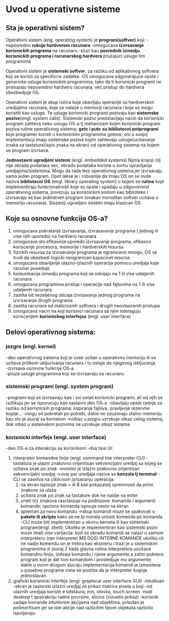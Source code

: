 # Uvod u operativne sisteme

## Sta je operativni sistem?

Operativni sistem (eng. operating system) je **program(softver)** koji:
-neposredno **rukuje hardverom racunara**
-omogucava **izvrsavanje korisnickih programa** na racunaru 
-sluzi kao **posrednik izmedju korisnickih programa i  racunarskog hardvera** pruzajuci usluge tim programima

Operativni sistem je **sistemski softver**, za razliku od aplikativnog softvera koji se koristi za specificne zadatke. OS omogucava odgovarajuce opste i genericke usluge korisnickim programima, tako da ti korisnicki programi ne pristupaju neposredno hardveru racunara, vec pristup do hardvera obezbedjuje OS.

Operativni sistem je skup rutina koje obavljaju operacije sa hardverskim uredjajima racunara, koje se nalaze u memoriji racunara i koje se mogu koristiti kao usluge. Te usluge korisnicki programi pozivaju kao **sistemske pozive**(engl. system calls). Sistemski pozivi predstavljaju nacin da korisnicki program zahteva neku uslugu OS-a tj mehanizam kojim korisnicki program poziva rutine operativnog sistema; **getc i putc su bibliotecni potprogrami** koje programer koristi u korisnickim programima gotove, oni u svojoj implementacji imaju sistemske pozive kojim zahtevaju usluge(ucitavanje znaka sa tastature/ispis znaka na ekran) od operativnog sistema na kojem se program izvrsava.

**Jednostavni ugradjeni sistemi** (engl. embedded systems) Njima krajnji cilj nije obrada podataka vec, obradu podataka koriste u svrhu upravljanja uredjajima/sistemima. Mogu da rade bez operativnog sistema jer izvrsavaju samo jedan program. Opet lakse je i robusnije da imaju OS on se ovde naziva **bibliotecni OS** (engl. library operating system) u kojem se **rutine** koje implementiraju funkcionalnosti koje su opste i spadaju u odgovornost operativnog sistema, povezuju sa korisnickim kodom kao biblioteke i izvrsavaju se kao jedinstven program (ovakav monolitan softver ucitava u memoriju racunara). Slozeniji ugradjeni sistemi imaju klasican OS.

## Koje su osnovne funkcije OS-a?

1) omogucava pokratanje izvrsavanja, izvrasavanje programa ( jednog ili vise njih uporedo) na hardveru racunara
2) omogucava sto efikasnije uporedo izvrsavanje programa, efikasno koriscenje procesora, memorije i hardverskih resursa
3) fizickih resursa za izvrsavanje programa je ograniceno mnogo, OS se trudi da obezbedi logicki neogranicen kapacicet resursa
4) omogucava obavljanje ulazno-izlaznih operacija pomocu uredjaja koje racunar poseduje
5) komunikacija izmedju programa koji se odvijaju na 1 ili vise udaljenih racunara
6) omogucava programima pristup i operacije nad fajlovima na 1 ili vise udaljenih racunara
7) zastita od nezeljenog uticaja izvrsavanja jednog programa na izvrsavanje drugih programa
8) zastita racunara od malicioznih softvera i drugih neovlascenih pristupa
9) omogucava nacin na koji korisnici racunara sa njim interaguju koriscenjem **korisnickog interfejsa** (engl. user interface)

## Delovi operativnog sistema:

### jezgro (engl. kernel)
-deo operativnog sistema koji je uvek ucitan u operativnu memoriju ili se ucitava prilikom ukljucivanja racunara i tu ostaje do njegovog iskljucenja.  
-izvrsava osnovne funkcije OS-a  
-pruza usluge programima koji se izvrsavaju na racunaru
### sistemski programi (engl. system program)
-programi koji se izvrsavaju kao i svi ostali korisnicki programi, ali od njih se razlikuju jer se isporucuju kao sastavni deo OS-a
-obavljaju opste radnje za razliku od korisnickih programa: kopiranje fajlova, pravljenje rezervne kopije...
-mogu se pokretati po potrebi, dakle ne zauzimaju stalno memoriju kao sto je slucaj sa kernelom 
->otkaz u jezgru uzrokuje otkaz celog sistema, dok otkaz u sistemskim pozivima ne uzrokuje otkaz sistema
### korisnicki interfejs (engl. user interface)
-deo OS-a za interakciju sa korisnikom
-dva tipa UI:
1) interpreter komandne linije (engl. command line interpreter CLI)
   -tastatura je ulazni znakovno orijentisan sekvencijalni uredjaj sa kojeg se uzitava znak po znak
   -monitor je izlazni znakovno orijentisan sekvencijalni uredjaj
   ->ovaj par uredjaja naziva se **konzola tj terminal**
   -CLI se zasniva na ciklicnom izrsavanju operacija:
   1) na ekran ispisuje znak > ili $ kao pokazatelj spremnosti da primi znakove sa ulaza
   2) ucitava znak po znak sa tastature dok ne naidje na enter
   3) uneti niz znakova rasclanjuje na podnizove: komanda i argumenti komande; opciono komanda ispisuje nesto na ekran
   4) spreman za novu komandu
  ->skup komandi moze se spakovati u **pakete ili skripte** kako se ne bi morala unositi komenda po komanda
   -CLI moze biti implementiran u okviru kernela ili kao sistemski program(engl. shell);
   Ukoliko je implementiran kao sistemski poziv moze imati vise varijacija: kod za obradu komandi se nalazi u samom interpreteru (npr interpreter MS DOS) INTERNE KOMANDE ukoliko cli ne nadje komendu on je tretira kao ekstrenu i trazi je u sistemskim programima ili slucaj 2 kada glavna rutina interpretera uscitava komandnu liniju, izdvaja komandu i njene argumente a zatim pokrece program koji je dat tom komandom i prosledjuje mu argumente; dakle u ovom drugom slucaju implementacija komandi je izmestena u posebne programe cime se postize da je interpreter krajnje jednostavan.
3) graficki korisnicki interfejs (engl. graphical user interface GUI)
   -intuitivan
   -ekran je rasterski izlazni uredjaj za prikaz matrice pixela u boji
   -od ulaznih uredjaja koriste e tatstaura, mis, olovka, touch screen
   -nudi desktop t apstrakciju radne povrsine, slicice (vizuelni prikaz)
   -korisnik zadaje komande intuitivnim akcijama nad objektima, prisutan je polimorfisam jer se iste akcije nad razlicitim tipom objekata razlicito ispoljavaju













